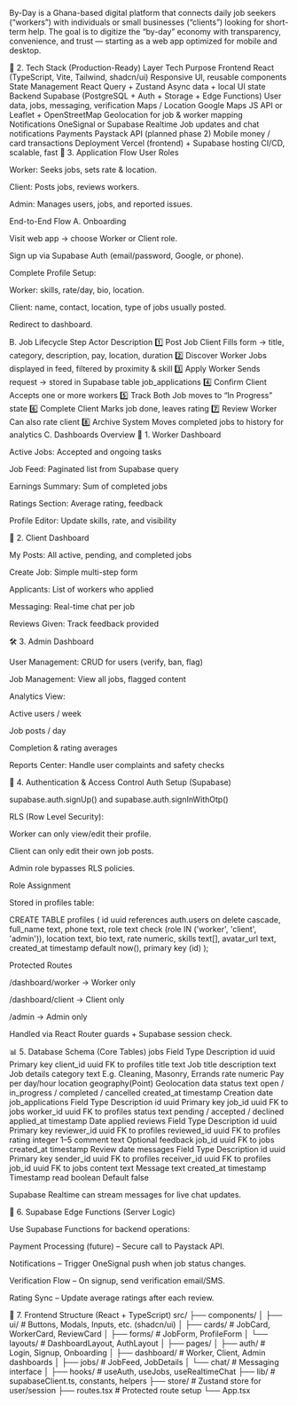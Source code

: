By-Day is a Ghana-based digital platform that connects daily job seekers (“workers”) with individuals or small businesses (“clients”) looking for short-term help.
The goal is to digitize the “by-day” economy with transparency, convenience, and trust — starting as a web app optimized for mobile and desktop.

🧱 2. Tech Stack (Production-Ready)
Layer	Tech	Purpose
Frontend	React (TypeScript, Vite, Tailwind, shadcn/ui)	Responsive UI, reusable components
State Management	React Query + Zustand	Async data + local UI state
Backend	Supabase (PostgreSQL + Auth + Storage + Edge Functions)	User data, jobs, messaging, verification
Maps / Location	Google Maps JS API or Leaflet + OpenStreetMap	Geolocation for job & worker mapping
Notifications	OneSignal or Supabase Realtime	Job updates and chat notifications
Payments	Paystack API (planned phase 2)	Mobile money / card transactions
Deployment	Vercel (frontend) + Supabase hosting	CI/CD, scalable, fast
🧭 3. Application Flow
User Roles

Worker: Seeks jobs, sets rate & location.

Client: Posts jobs, reviews workers.

Admin: Manages users, jobs, and reported issues.

End-to-End Flow
A. Onboarding

Visit web app → choose Worker or Client role.

Sign up via Supabase Auth (email/password, Google, or phone).

Complete Profile Setup:

Worker: skills, rate/day, bio, location.

Client: name, contact, location, type of jobs usually posted.

Redirect to dashboard.

B. Job Lifecycle
Step	Actor	Description
1️⃣ Post Job	Client	Fills form → title, category, description, pay, location, duration
2️⃣ Discover	Worker	Jobs displayed in feed, filtered by proximity & skill
3️⃣ Apply	Worker	Sends request → stored in Supabase table job_applications
4️⃣ Confirm	Client	Accepts one or more workers
5️⃣ Track	Both	Job moves to “In Progress” state
6️⃣ Complete	Client	Marks job done, leaves rating
7️⃣ Review	Worker	Can also rate client
8️⃣ Archive	System	Moves completed jobs to history for analytics
C. Dashboards Overview
🧰 1. Worker Dashboard

Active Jobs: Accepted and ongoing tasks

Job Feed: Paginated list from Supabase query

Earnings Summary: Sum of completed jobs

Ratings Section: Average rating, feedback

Profile Editor: Update skills, rate, and visibility

🏡 2. Client Dashboard

My Posts: All active, pending, and completed jobs

Create Job: Simple multi-step form

Applicants: List of workers who applied

Messaging: Real-time chat per job

Reviews Given: Track feedback provided

🛠️ 3. Admin Dashboard

User Management: CRUD for users (verify, ban, flag)

Job Management: View all jobs, flagged content

Analytics View:

Active users / week

Job posts / day

Completion & rating averages

Reports Center: Handle user complaints and safety checks

🧩 4. Authentication & Access Control
Auth Setup (Supabase)

supabase.auth.signUp() and supabase.auth.signInWithOtp()

RLS (Row Level Security):

Worker can only view/edit their profile.

Client can only edit their own job posts.

Admin role bypasses RLS policies.

Role Assignment

Stored in profiles table:

CREATE TABLE profiles (
  id uuid references auth.users on delete cascade,
  full_name text,
  phone text,
  role text check (role IN ('worker', 'client', 'admin')),
  location text,
  bio text,
  rate numeric,
  skills text[],
  avatar_url text,
  created_at timestamp default now(),
  primary key (id)
);

Protected Routes

/dashboard/worker → Worker only

/dashboard/client → Client only

/admin → Admin only

Handled via React Router guards + Supabase session check.

📊 5. Database Schema (Core Tables)
jobs
Field	Type	Description
id	uuid	Primary key
client_id	uuid	FK to profiles
title	text	Job title
description	text	Job details
category	text	E.g. Cleaning, Masonry, Errands
rate	numeric	Pay per day/hour
location	geography(Point)	Geolocation data
status	text	open / in_progress / completed / cancelled
created_at	timestamp	Creation date
job_applications
Field	Type	Description
id	uuid	Primary key
job_id	uuid	FK to jobs
worker_id	uuid	FK to profiles
status	text	pending / accepted / declined
applied_at	timestamp	Date applied
reviews
Field	Type	Description
id	uuid	Primary key
reviewer_id	uuid	FK to profiles
reviewed_id	uuid	FK to profiles
rating	integer	1–5
comment	text	Optional feedback
job_id	uuid	FK to jobs
created_at	timestamp	Review date
messages
Field	Type	Description
id	uuid	Primary key
sender_id	uuid	FK to profiles
receiver_id	uuid	FK to profiles
job_id	uuid	FK to jobs
content	text	Message text
created_at	timestamp	Timestamp
read	boolean	Default false

Supabase Realtime can stream messages for live chat updates.

🧠 6. Supabase Edge Functions (Server Logic)

Use Supabase Functions for backend operations:

Payment Processing (future) – Secure call to Paystack API.

Notifications – Trigger OneSignal push when job status changes.

Verification Flow – On signup, send verification email/SMS.

Rating Sync – Update average ratings after each review.

🧰 7. Frontend Structure (React + TypeScript)
src/
 ├── components/
 │   ├── ui/           # Buttons, Modals, Inputs, etc. (shadcn/ui)
 │   ├── cards/        # JobCard, WorkerCard, ReviewCard
 │   ├── forms/        # JobForm, ProfileForm
 │   └── layouts/      # DashboardLayout, AuthLayout
 │
 ├── pages/
 │   ├── auth/         # Login, Signup, Onboarding
 │   ├── dashboard/    # Worker, Client, Admin dashboards
 │   ├── jobs/         # JobFeed, JobDetails
 │   └── chat/         # Messaging interface
 │
 ├── hooks/            # useAuth, useJobs, useRealtimeChat
 ├── lib/              # supabaseClient.ts, constants, helpers
 ├── store/            # Zustand store for user/session
 ├── routes.tsx        # Protected route setup
 └── App.tsx